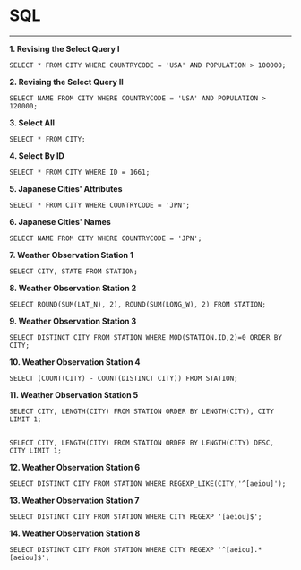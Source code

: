 # SQL
----

**1. Revising the Select Query I**

```
SELECT * FROM CITY WHERE COUNTRYCODE = 'USA' AND POPULATION > 100000;
```

**2. Revising the Select Query II**

```
SELECT NAME FROM CITY WHERE COUNTRYCODE = 'USA' AND POPULATION > 120000;
```

**3. Select All**

```
SELECT * FROM CITY;
```

**4. Select By ID**

```
SELECT * FROM CITY WHERE ID = 1661;
```

**5. Japanese Cities' Attributes**

```
SELECT * FROM CITY WHERE COUNTRYCODE = 'JPN';
```

**6. Japanese Cities' Names**

```
SELECT NAME FROM CITY WHERE COUNTRYCODE = 'JPN';
```

**7. Weather Observation Station 1**

```
SELECT CITY, STATE FROM STATION;
```

**8. Weather Observation Station 2**
```
SELECT ROUND(SUM(LAT_N), 2), ROUND(SUM(LONG_W), 2) FROM STATION;
```


**9. Weather Observation Station 3**

```
SELECT DISTINCT CITY FROM STATION WHERE MOD(STATION.ID,2)=0 ORDER BY CITY;
```

**10. Weather Observation Station 4**

```
SELECT (COUNT(CITY) - COUNT(DISTINCT CITY)) FROM STATION;
```

**11. Weather Observation Station 5**
```
SELECT CITY, LENGTH(CITY) FROM STATION ORDER BY LENGTH(CITY), CITY LIMIT 1;


SELECT CITY, LENGTH(CITY) FROM STATION ORDER BY LENGTH(CITY) DESC, CITY LIMIT 1;
```

**12. Weather Observation Station 6**
```
SELECT DISTINCT CITY FROM STATION WHERE REGEXP_LIKE(CITY,'^[aeiou]');
```

**13. Weather Observation Station 7**
```
SELECT DISTINCT CITY FROM STATION WHERE CITY REGEXP '[aeiou]$';
```

**14. Weather Observation Station 8**
```
SELECT DISTINCT CITY FROM STATION WHERE CITY REGEXP '^[aeiou].*[aeiou]$';
```